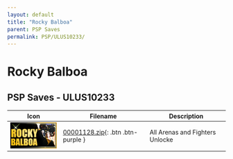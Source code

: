 ```yaml
---
layout: default
title: "Rocky Balboa"
parent: PSP Saves
permalink: PSP/ULUS10233/
---
```

# Rocky Balboa

## PSP Saves - ULUS10233

| Icon | Filename | Description |
|------|----------|-------------|
| ![Rocky Balboa](ICON0.PNG) | [00001128.zip](00001128.zip){: .btn .btn-purple } | All Arenas and Fighters Unlocke |
